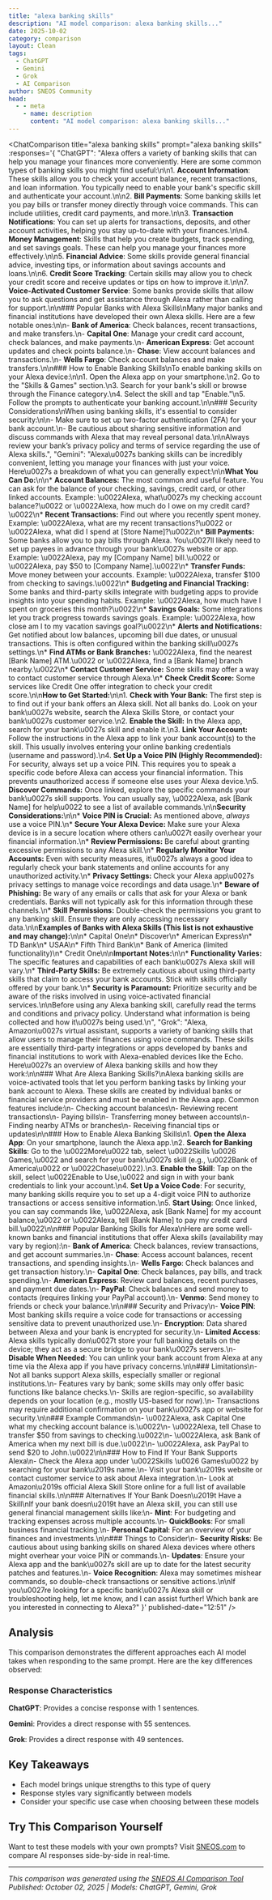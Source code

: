 ```yaml
---
title: "alexa banking skills"
description: "AI model comparison: alexa banking skills..."
date: 2025-10-02
category: comparison
layout: Clean
tags:
  - ChatGPT
  - Gemini
  - Grok
  - AI Comparison
author: SNEOS Community
head:
  - - meta
    - name: description
      content: "AI model comparison: alexa banking skills..."
---
```


<ChatComparison
  title="alexa banking skills"
  prompt="alexa banking skills"
  :responses='{
    "ChatGPT": "Alexa offers a variety of banking skills that can help you manage your finances more conveniently. Here are some common types of banking skills you might find useful:\n\n1. **Account Information**: These skills allow you to check your account balance, recent transactions, and loan information. You typically need to enable your bank's specific skill and authenticate your account.\n\n2. **Bill Payments**: Some banking skills let you pay bills or transfer money directly through voice commands. This can include utilities, credit card payments, and more.\n\n3. **Transaction Notifications**: You can set up alerts for transactions, deposits, and other account activities, helping you stay up-to-date with your finances.\n\n4. **Money Management**: Skills that help you create budgets, track spending, and set savings goals. These can help you manage your finances more effectively.\n\n5. **Financial Advice**: Some skills provide general financial advice, investing tips, or information about savings accounts and loans.\n\n6. **Credit Score Tracking**: Certain skills may allow you to check your credit score and receive updates or tips on how to improve it.\n\n7. **Voice-Activated Customer Service**: Some banks provide skills that allow you to ask questions and get assistance through Alexa rather than calling for support.\n\n### Popular Banks with Alexa Skills\nMany major banks and financial institutions have developed their own Alexa skills. Here are a few notable ones:\n\n- **Bank of America**: Check balances, recent transactions, and make transfers.\n- **Capital One**: Manage your credit card account, check balances, and make payments.\n- **American Express**: Get account updates and check points balance.\n- **Chase**: View account balances and transactions.\n- **Wells Fargo**: Check account balances and make transfers.\n\n### How to Enable Banking Skills\nTo enable banking skills on your Alexa device:\n\n1. Open the Alexa app on your smartphone.\n2. Go to the \"Skills & Games\" section.\n3. Search for your bank's skill or browse through the Finance category.\n4. Select the skill and tap \"Enable.\"\n5. Follow the prompts to authenticate your banking account.\n\n### Security Considerations\nWhen using banking skills, it's essential to consider security:\n\n- Make sure to set up two-factor authentication (2FA) for your bank account.\n- Be cautious about sharing sensitive information and discuss commands with Alexa that may reveal personal data.\n\nAlways review your bank’s privacy policy and terms of service regarding the use of Alexa skills.",
    "Gemini": "Alexa\u0027s banking skills can be incredibly convenient, letting you manage your finances with just your voice. Here\u0027s a breakdown of what you can generally expect:\n\n**What You Can Do:**\n\n*   **Account Balances:** The most common and useful feature. You can ask for the balance of your checking, savings, credit card, or other linked accounts.  Example: \u0022Alexa, what\u0027s my checking account balance?\u0022 or \u0022Alexa, how much do I owe on my credit card?\u0022\n*   **Recent Transactions:** Find out where you recently spent money.  Example: \u0022Alexa, what are my recent transactions?\u0022 or \u0022Alexa, what did I spend at [Store Name]?\u0022\n*   **Bill Payments:** Some banks allow you to pay bills through Alexa. You\u0027ll likely need to set up payees in advance through your bank\u0027s website or app. Example: \u0022Alexa, pay my [Company Name] bill.\u0022 or \u0022Alexa, pay $50 to [Company Name].\u0022\n*   **Transfer Funds:** Move money between your accounts.  Example: \u0022Alexa, transfer $100 from checking to savings.\u0022\n*   **Budgeting and Financial Tracking:** Some banks and third-party skills integrate with budgeting apps to provide insights into your spending habits.  Example: \u0022Alexa, how much have I spent on groceries this month?\u0022\n*   **Savings Goals:** Some integrations let you track progress towards savings goals. Example: \u0022Alexa, how close am I to my vacation savings goal?\u0022\n*   **Alerts and Notifications:** Get notified about low balances, upcoming bill due dates, or unusual transactions. This is often configured within the banking skill\u0027s settings.\n*   **Find ATMs or Bank Branches:** \u0022Alexa, find the nearest [Bank Name] ATM.\u0022 or \u0022Alexa, find a [Bank Name] branch nearby.\u0022\n*   **Contact Customer Service:** Some skills may offer a way to contact customer service through Alexa.\n*   **Check Credit Score:** Some services like Credit One offer integration to check your credit score.\n\n**How to Get Started:**\n\n1.  **Check with Your Bank:** The first step is to find out if your bank offers an Alexa skill. Not all banks do. Look on your bank\u0027s website, search the Alexa Skills Store, or contact your bank\u0027s customer service.\n2.  **Enable the Skill:** In the Alexa app, search for your bank\u0027s skill and enable it.\n3.  **Link Your Account:** Follow the instructions in the Alexa app to link your bank account(s) to the skill. This usually involves entering your online banking credentials (username and password).\n4.  **Set Up a Voice PIN (Highly Recommended):** For security, always set up a voice PIN. This requires you to speak a specific code before Alexa can access your financial information. This prevents unauthorized access if someone else uses your Alexa device.\n5.  **Discover Commands:** Once linked, explore the specific commands your bank\u0027s skill supports.  You can usually say, \u0022Alexa, ask [Bank Name] for help\u0022 to see a list of available commands.\n\n**Security Considerations:**\n\n*   **Voice PIN is Crucial:** As mentioned above, *always* use a voice PIN.\n*   **Secure Your Alexa Device:** Make sure your Alexa device is in a secure location where others can\u0027t easily overhear your financial information.\n*   **Review Permissions:** Be careful about granting excessive permissions to any Alexa skill.\n*   **Regularly Monitor Your Accounts:** Even with security measures, it\u0027s always a good idea to regularly check your bank statements and online accounts for any unauthorized activity.\n*   **Privacy Settings:** Check your Alexa app\u0027s privacy settings to manage voice recordings and data usage.\n*   **Beware of Phishing:** Be wary of any emails or calls that ask for your Alexa or bank credentials. Banks will not typically ask for this information through these channels.\n*   **Skill Permissions:** Double-check the permissions you grant to any banking skill. Ensure they are only accessing necessary data.\n\n**Examples of Banks with Alexa Skills (This list is not exhaustive and may change):**\n\n*   Capital One\n*   Discover\n*   American Express\n*   TD Bank\n*   USAA\n*   Fifth Third Bank\n*   Bank of America (limited functionality)\n*   Credit One\n\n**Important Notes:**\n\n*   **Functionality Varies:** The specific features and capabilities of each bank\u0027s Alexa skill will vary.\n*   **Third-Party Skills:** Be extremely cautious about using third-party skills that claim to access your bank accounts. Stick with skills officially offered by your bank.\n*   **Security is Paramount:** Prioritize security and be aware of the risks involved in using voice-activated financial services.\n\nBefore using any Alexa banking skill, carefully read the terms and conditions and privacy policy. Understand what information is being collected and how it\u0027s being used.\n",
    "Grok": "Alexa, Amazon\u0027s virtual assistant, supports a variety of banking skills that allow users to manage their finances using voice commands. These skills are essentially third-party integrations or apps developed by banks and financial institutions to work with Alexa-enabled devices like the Echo. Here\u0027s an overview of Alexa banking skills and how they work:\n\n### What Are Alexa Banking Skills?\nAlexa banking skills are voice-activated tools that let you perform banking tasks by linking your bank account to Alexa. These skills are created by individual banks or financial service providers and must be enabled in the Alexa app. Common features include:\n- Checking account balances\n- Reviewing recent transactions\n- Paying bills\n- Transferring money between accounts\n- Finding nearby ATMs or branches\n- Receiving financial tips or updates\n\n### How to Enable Alexa Banking Skills\n1. **Open the Alexa App**: On your smartphone, launch the Alexa app.\n2. **Search for Banking Skills**: Go to the \u0022More\u0022 tab, select \u0022Skills \u0026 Games,\u0022 and search for your bank\u0027s skill (e.g., \u0022Bank of America\u0022 or \u0022Chase\u0022).\n3. **Enable the Skill**: Tap on the skill, select \u0022Enable to Use,\u0022 and sign in with your bank credentials to link your account.\n4. **Set Up a Voice Code**: For security, many banking skills require you to set up a 4-digit voice PIN to authorize transactions or access sensitive information.\n5. **Start Using**: Once linked, you can say commands like, \u0022Alexa, ask [Bank Name] for my account balance,\u0022 or \u0022Alexa, tell [Bank Name] to pay my credit card bill.\u0022\n\n### Popular Banking Skills for Alexa\nHere are some well-known banks and financial institutions that offer Alexa skills (availability may vary by region):\n- **Bank of America**: Check balances, review transactions, and get account summaries.\n- **Chase**: Access account balances, recent transactions, and spending insights.\n- **Wells Fargo**: Check balances and get transaction history.\n- **Capital One**: Check balances, pay bills, and track spending.\n- **American Express**: Review card balances, recent purchases, and payment due dates.\n- **PayPal**: Check balances and send money to contacts (requires linking your PayPal account).\n- **Venmo**: Send money to friends or check your balance.\n\n### Security and Privacy\n- **Voice PIN**: Most banking skills require a voice code for transactions or accessing sensitive data to prevent unauthorized use.\n- **Encryption**: Data shared between Alexa and your bank is encrypted for security.\n- **Limited Access**: Alexa skills typically don\u0027t store your full banking details on the device; they act as a secure bridge to your bank\u0027s servers.\n- **Disable When Needed**: You can unlink your bank account from Alexa at any time via the Alexa app if you have privacy concerns.\n\n### Limitations\n- Not all banks support Alexa skills, especially smaller or regional institutions.\n- Features vary by bank; some skills may only offer basic functions like balance checks.\n- Skills are region-specific, so availability depends on your location (e.g., mostly US-based for now).\n- Transactions may require additional confirmation on your bank\u0027s app or website for security.\n\n### Example Commands\n- \u0022Alexa, ask Capital One what my checking account balance is.\u0022\n- \u0022Alexa, tell Chase to transfer $50 from savings to checking.\u0022\n- \u0022Alexa, ask Bank of America when my next bill is due.\u0022\n- \u0022Alexa, ask PayPal to send $20 to John.\u0022\n\n### How to Find If Your Bank Supports Alexa\n- Check the Alexa app under \u0022Skills \u0026 Games\u0022 by searching for your bank\u2019s name.\n- Visit your bank\u2019s website or contact customer service to ask about Alexa integration.\n- Look at Amazon\u2019s official Alexa Skill Store online for a full list of available financial skills.\n\n### Alternatives If Your Bank Doesn\u2019t Have a Skill\nIf your bank doesn\u2019t have an Alexa skill, you can still use general financial management skills like:\n- **Mint**: For budgeting and tracking expenses across multiple accounts.\n- **QuickBooks**: For small business financial tracking.\n- **Personal Capital**: For an overview of your finances and investments.\n\n### Things to Consider\n- **Security Risks**: Be cautious about using banking skills on shared Alexa devices where others might overhear your voice PIN or commands.\n- **Updates**: Ensure your Alexa app and the bank\u0027s skill are up to date for the latest security patches and features.\n- **Voice Recognition**: Alexa may sometimes mishear commands, so double-check transactions or sensitive actions.\n\nIf you\u0027re looking for a specific bank\u0027s Alexa skill or troubleshooting help, let me know, and I can assist further! Which bank are you interested in connecting to Alexa?"
  }'
  published-date="12:51"
/>

## Analysis

This comparison demonstrates the different approaches each AI model takes when responding to the same prompt. Here are the key differences observed:

### Response Characteristics

**ChatGPT**: Provides a concise response with 1 sentences. 

**Gemini**: Provides a direct response with 55 sentences. 

**Grok**: Provides a direct response with 49 sentences. 

## Key Takeaways

- Each model brings unique strengths to this type of query
- Response styles vary significantly between models
- Consider your specific use case when choosing between these models

## Try This Comparison Yourself

Want to test these models with your own prompts? Visit [SNEOS.com](https://sneos.com) to compare AI responses side-by-side in real-time.

---

*This comparison was generated using the [SNEOS AI Comparison Tool](https://sneos.com)*
*Published: October 02, 2025 | Models: ChatGPT, Gemini, Grok*
